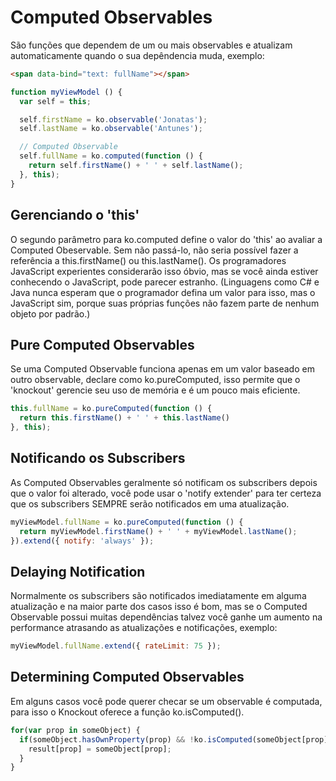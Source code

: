 # Computed Observables

São funções que dependem de um ou mais observables e atualizam automaticamente quando o sua depêndencia muda, exemplo:

```html
<span data-bind="text: fullName"></span>
```

```javascript
function myViewModel () {
  var self = this;

  self.firstName = ko.observable('Jonatas');
  self.lastName = ko.observable('Antunes');

  // Computed Observable
  self.fullName = ko.computed(function () {
    return self.firstName() + ' ' + self.lastName();
  }, this);
}
```

## Gerenciando o 'this'

O segundo parâmetro para ko.computed define o valor do 'this' ao avaliar a Computed Obeservable. Sem não passá-lo, não seria possível fazer a referência a this.firstName() ou this.lastName(). Os programadores JavaScript experientes considerarão isso óbvio, mas se você ainda estiver conhecendo o JavaScript, pode parecer estranho. (Linguagens como C# e Java nunca esperam que o programador defina um valor para isso, mas o JavaScript sim, porque suas próprias funções não fazem parte de nenhum objeto por padrão.)

## Pure Computed Observables

Se uma Computed Observable funciona apenas em um valor baseado em outro observable, declare como ko.pureComputed, isso permite que o 'knockout' gerencie seu uso de memória e é um pouco mais eficiente.

```javascript
this.fullName = ko.pureComputed(function () {
  return this.firstName() + ' ' + this.lastName()
}, this);
```

## Notificando os Subscribers

As Computed Observables geralmente só notificam os subscribers depois que o valor foi alterado, você pode usar o 'notify extender' para ter certeza que os subscribers SEMPRE serão notificados em uma atualização.

```javascript
myViewModel.fullName = ko.pureComputed(function () {
  return myViewModel.firstName() + ' ' + myViewModel.lastName();
}).extend({ notify: 'always' });
```
## Delaying Notification

Normalmente os subscribers são notificados imediatamente em alguma atualização e na maior parte dos casos isso é bom, mas se o Computed Observable possui muitas dependências talvez você ganhe um aumento na performance atrasando as atualizações e notificações, exemplo:

```javascript
myViewModel.fullName.extend({ rateLimit: 75 });
```

## Determining Computed Observables

Em alguns casos você pode querer checar se um observable é computada, para isso o Knockout oferece a função ko.isComputed().

```javascript
for(var prop in someObject) {
  if(someObject.hasOwnProperty(prop) && !ko.isComputed(someObject[prop])) {
    result[prop] = someObject[prop];
  }
}
```
